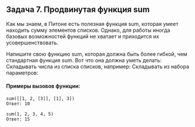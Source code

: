 ## Задача 7. Продвинутая функция sum 
Как мы знаем, в Питоне есть полезная функция sum, которая умеет находить сумму элементов списков. Однако, для работы иногда базовых возможностей функций не хватает и приходится их 
усовершенствовать.
 
Напишите свою функцию sum, которая должна быть более гибкой, чем стандартная функция sum. Вот что она должна уметь делать:
Складывать числа из списка списков, например: 
Складывать из набора параметров: 

#### Примеры вызовов функции:
````
sum([[1, 2, [3]], [1], 3])
Ответ: 10

sum(1, 2, 3, 4, 5)
Ответ: 15
````